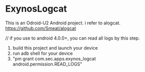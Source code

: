 ExynosLogcat
============

This is an Odroid-U2 Android project. i refer to alogcat. https://github.com/Smeat/alogcat

// if you use to android 4.0.0+, you can read all logs by this step.
1. build this project and launch your device
2. run adb shell for your device
3. "pm grant com.sec.apps.exynos_logcat android.permission.READ_LOGS"
